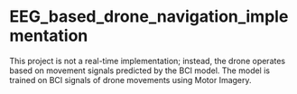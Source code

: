 # EEG_based_drone_navigation_implementation
This project is not a real-time implementation; instead, the drone operates based on movement signals predicted by the BCI model. The model is trained on BCI signals of drone movements using Motor Imagery.
